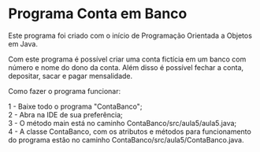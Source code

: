 # Programa Conta em Banco

Este programa foi criado com o início de Programação Orientada a Objetos em Java.

Com este programa é possível criar uma conta fictícia em um banco com número e nome do dono da conta. Além disso é possível fechar a conta, depositar, sacar e pagar mensalidade.

Como fazer o programa funcionar:<br/>

1 - Baixe todo o programa "ContaBanco";<br/>
2 - Abra na IDE de sua preferência;<br/>
3 - O método main está no caminho ContaBanco/src/aula5/aula5.java;<br/>
4 - A classe ContaBanco, com os atributos e métodos para funcionamento do programa estão no caminho ContaBanco/src/aula5/ContaBanco.java.
